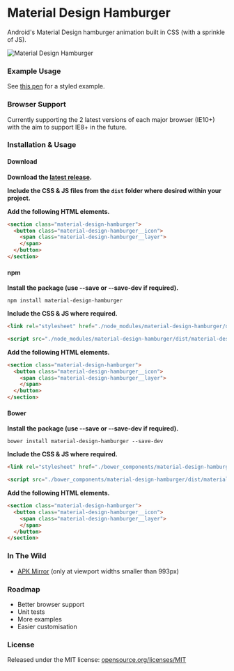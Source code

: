 # Material Design Hamburger

Android's Material Design hamburger animation built in CSS (with a sprinkle of JS).

![Material Design Hamburger](https://i.imgur.com/B0PT1Lb.gif)

### Example Usage

See [this pen](http://codepen.io/swirlycheetah/pen/cFtzb) for a styled example.

### Browser Support

Currently supporting the 2 latest versions of each major browser (IE10+) with the aim to support IE8+ in the future.

### Installation & Usage

#### Download

__Download the [latest release](https://github.com/swirlycheetah/material-design-hamburger/releases/latest).__

__Include the CSS & JS files from the `dist` folder where desired within your project.__

__Add the following HTML elements.__

```html
<section class="material-design-hamburger">
  <button class="material-design-hamburger__icon">
    <span class="material-design-hamburger__layer">
    </span>
  </button>
</section>
```

#### npm

__Install the package (use --save or --save-dev if required).__

`npm install material-design-hamburger`

__Include the CSS & JS where required.__

```html
<link rel="stylesheet" href="./node_modules/material-design-hamburger/dist/material-design-hamburger.css">
```

```html
<script src="./node_modules/material-design-hamburger/dist/material-design-hamburger.js"></script>
```

__Add the following HTML elements.__

```html
<section class="material-design-hamburger">
  <button class="material-design-hamburger__icon">
  	<span class="material-design-hamburger__layer">
  	</span>
  </button>
</section>
```

#### Bower

__Install the package (use --save or --save-dev if required).__

`bower install material-design-hamburger --save-dev`

__Include the CSS & JS where required.__

```html
<link rel="stylesheet" href="./bower_components/material-design-hamburger/dist/material-design-hamburger.css">
```
```html
<script src="./bower_components/material-design-hamburger/dist/material-design-hamburger.js"></script>
```

__Add the following HTML elements.__

```html
<section class="material-design-hamburger">
  <button class="material-design-hamburger__icon">
  	<span class="material-design-hamburger__layer">
  	</span>
  </button>
</section>
```
    
### In The Wild

* [APK Mirror](http://www.apkmirror.com/) (only at viewport widths smaller than 993px)

### Roadmap

* Better browser support
* Unit tests
* More examples
* Easier customisation

### License

Released under the MIT license: [opensource.org/licenses/MIT](http://opensource.org/licenses/MIT)
